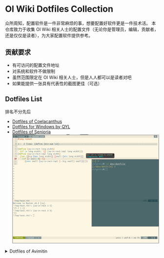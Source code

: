 # OI Wiki Dotfiles Collection

众所周知，配置软件是一件非常麻烦的事，想要配置好软件更是一件技术活。
本仓库致力于收集 OI Wiki 相关人士的配置文件（无论你是管理员，编辑，贡献者，还是仅仅是读者），为大家配置软件提供参考。

## 贡献要求
- 有可访问的配置文件地址
- 对系统和软件不做限制
- 虽然范围限定在 OI Wiki 相关人士，但是人人都可以是读者对吧
- 如果能提供一张具有代表性的截图更佳（可选）

## Dotfiles List

排名不分先后

- [Dotfiles of Coelacanthus](https://github.com/CoelacanthusHex/dotfiles)
- [Dotfiles for Windows by QYL](https://github.com/qyl27/dotfiles-win)
- [Dotfiles of Senioria](https://github.com/91khr/dotfile)
 ![](screenshots/senioria.png)

<details>
  <summary>Dotfiles of Avimitin</summary>

- [Avimitin's Neovim](https://github.com/Avimitin/nvim)

  - Editor Interface

  ![ei](./screenshots/avimitin-neovim.png)

  - Debug Interface

  ![di](https://raw.githubusercontent.com/Avimitin/nvim/master/image/dap-debug-cpp.png)

- [Avimitin's TMUX](https://github.com/Avimitin/tmux)

  ![at](https://raw.githubusercontent.com/Avimitin/tmux/master/tmux-nord.png)
</details>
